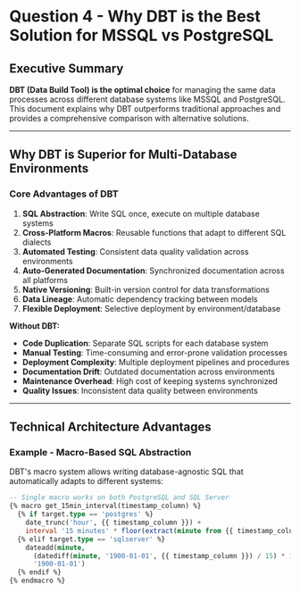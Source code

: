 # Question 4 - Why DBT is the Best Solution for MSSQL vs PostgreSQL

## Executive Summary

**DBT (Data Build Tool) is the optimal choice** for managing the same data processes across different database systems like MSSQL and PostgreSQL. This document explains why DBT outperforms traditional approaches and provides a comprehensive comparison with alternative solutions.

---

## Why DBT is Superior for Multi-Database Environments

### Core Advantages of DBT

1. **SQL Abstraction**: Write SQL once, execute on multiple database systems
2. **Cross-Platform Macros**: Reusable functions that adapt to different SQL dialects
3. **Automated Testing**: Consistent data quality validation across environments
4. **Auto-Generated Documentation**: Synchronized documentation across all platforms
5. **Native Versioning**: Built-in version control for data transformations
6. **Data Lineage**: Automatic dependency tracking between models
7. **Flexible Deployment**: Selective deployment by environment/database

**Without DBT:**
- **Code Duplication**: Separate SQL scripts for each database system
- **Manual Testing**: Time-consuming and error-prone validation processes
- **Deployment Complexity**: Multiple deployment pipelines and procedures
- **Documentation Drift**: Outdated documentation across environments
- **Maintenance Overhead**: High cost of keeping systems synchronized
- **Quality Issues**: Inconsistent data quality between environments

---

## Technical Architecture Advantages

### Example - Macro-Based SQL Abstraction

DBT's macro system allows writing database-agnostic SQL that automatically adapts to different systems:

```sql
-- Single macro works on both PostgreSQL and SQL Server
{% macro get_15min_interval(timestamp_column) %}
  {% if target.type == 'postgres' %}
    date_trunc('hour', {{ timestamp_column }}) + 
    interval '15 minutes' * floor(extract(minute from {{ timestamp_column }}) / 15)
  {% elif target.type == 'sqlserver' %}
    dateadd(minute, 
      (datediff(minute, '1900-01-01', {{ timestamp_column }}) / 15) * 15, 
      '1900-01-01')
  {% endif %}
{% endmacro %}
```